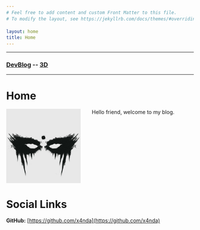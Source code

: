 ```yaml
---
# Feel free to add content and custom Front Matter to this file.
# To modify the layout, see https://jekyllrb.com/docs/themes/#overriding-theme-defaults

layout: home
title: Home
---
```

<hr>
<h3> <a href="./dev/">DevBlog</a> -- <a href="./3D/">3D</a></h3> 
<hr>


# Home

<img src="assets/images/xanda.png" style="padding-right:30px;max-height:200px" align="left">


Hello friend, welcome to my blog.



<br clear="left"/>

# Social Links

**GitHub:** [https://github.com/x4nda](https://github.com/x4nda)

